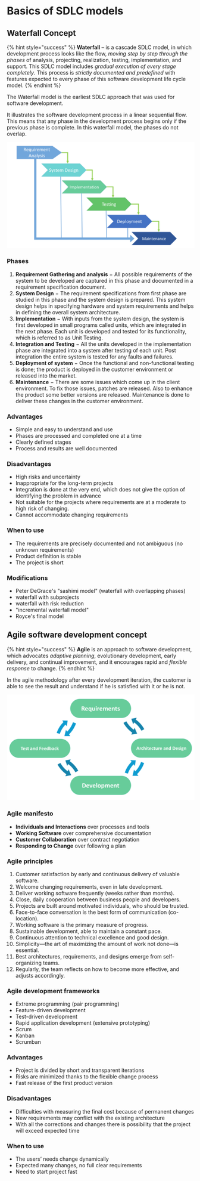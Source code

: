 # Basics of SDLC models

## Waterfall Concept

{% hint style="success" %}
**Waterfall** – is a cascade SDLC model, in which development process looks like the flow, _moving step by step through the phases_ of analysis, projecting, realization, testing, implementation, and support. This SDLC model includes _gradual execution of every stage completely_. This process is _strictly documented and predefined_ with features expected to every phase of this software development life cycle model.
{% endhint %}

The Waterfall model is the earliest SDLC approach that was used for software development.

It illustrates the software development process in a linear sequential flow. This means that any phase in the development process begins only if the previous phase is complete. In this waterfall model, the phases do not overlap.

![](../../.gitbook/assets/waterfall.png)

### Phases

1. **Requirement Gathering and analysis** − All possible requirements of the system to be developed are captured in this phase and documented in a requirement specification document.
2. **System Design** − The requirement specifications from first phase are studied in this phase and the system design is prepared. This system design helps in specifying hardware and system requirements and helps in defining the overall system architecture.
3. **Implementation** − With inputs from the system design, the system is first developed in small programs called units, which are integrated in the next phase. Each unit is developed and tested for its functionality, which is referred to as Unit Testing.
4. **Integration and Testing** − All the units developed in the implementation phase are integrated into a system after testing of each unit. Post integration the entire system is tested for any faults and failures.
5. **Deployment of system** − Once the functional and non-functional testing is done; the product is deployed in the customer environment or released into the market.
6. **Maintenance** − There are some issues which come up in the client environment. To fix those issues, patches are released. Also to enhance the product some better versions are released. Maintenance is done to deliver these changes in the customer environment.

### **Advantages**

* Simple and easy to understand and use
* Phases are processed and completed one at a time
* Clearly defined stages
* Process and results are well documented

### **Disadvantages**

* High risks and uncertainty
* Inappropriate for the long-term projects
* Integration is done at the very end, which does not give the option of identifying the problem in advance
* Not suitable for the projects where requirements are at a moderate to high risk of changing.
* Cannot accommodate changing requirements

### When to use

* The requirements are precisely documented and not ambiguous \(no unknown requirements\)
* Product definition is stable
* The project is short

### Modifications

* Peter DeGrace's "sashimi model" \(waterfall with overlapping phases\)
* waterfall with subprojects
* waterfall with risk reduction
* "incremental waterfall model"
* Royce's final model

## Agile software development concept

{% hint style="success" %}
**Agile** is an approach to software development, which advocates _adaptive planning_, evolutionary development, early delivery, and continual improvement, and it encourages rapid and _flexible response_ to change.
{% endhint %}

In the agile methodology after every development iteration, the customer is able to see the result and understand if he is satisfied with it or he is not.

![](../../.gitbook/assets/agile.png)

### Agile manifesto

* **Individuals and Interactions** over processes and tools
* **Working Software** over comprehensive documentation
* **Customer Collaboration** over contract negotiation
* **Responding to Change** over following a plan

### Agile principles

1. Customer satisfaction by early and continuous delivery of valuable software.
2. Welcome changing requirements, even in late development.
3. Deliver working software frequently \(weeks rather than months\).
4. Close, daily cooperation between business people and developers.
5. Projects are built around motivated individuals, who should be trusted.
6. Face-to-face conversation is the best form of communication \(co-location\).
7. Working software is the primary measure of progress.
8. Sustainable development, able to maintain a constant pace.
9. Continuous attention to technical excellence and good design.
10. Simplicity—the art of maximizing the amount of work not done—is essential.
11. Best architectures, requirements, and designs emerge from self-organizing teams.
12. Regularly, the team reflects on how to become more effective, and adjusts accordingly.

### Agile development frameworks

* Extreme programming \(pair programming\)
* Feature-driven development
* Test-driven development
* Rapid application development \(extensive prototyping\)
* Scrum
* Kanban
* Scrumban

### Advantages

* Project is divided by short and transparent iterations
* Risks are minimized thanks to the flexible change process
* Fast release of the first product version

### Disadvantages

* Difficulties with measuring the final cost because of permanent changes
* New requirements may conflict with the existing architecture
* With all the corrections and changes there is possibility that the project will exceed expected time

### When to use

* The users’ needs change dynamically
* Expected many changes, no full clear requirements
* Need to start project fast

